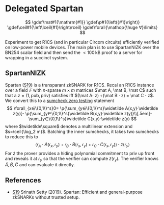 # Delegated Spartan

$$
\gdef\mat#1{\mathrm{#1}}
\gdef\p#1{\left({#1}\right)}
\gdef\ceil#1{\left\lceil{#1}\right\rceil}
\gdef\forall{\mathop{\huge ∀}\limits}
$$

Experiment to get R1CS (and in particular Circom circuits) efficiently verified on low-power mobile devices. The main plan is to use SpartanNIZK over the BN254 scalar field and then send the $<100\,\mathrm{kB}$ proof to a server for wrapping in a succinct system.

## SpartanNIZK

Spartan ([S19]) is a transparant zkSNARK for R1CS. Recal an R1CS instance over a field $𝔽$ with $n$-sparse $m×m$ matrices $\mat A, \mat B, \mat C$ such that a $z=(1,\mathsf{pub},\mathsf{priv})$ satisfies iff
$(\mat A⋅ z) ∘(\mat B ⋅ z) = \mat C ⋅ z$.
We convert this to a [sumcheck zero testing] statement
$$
\forall_{x∈\{0,1\}^s}0=
\p{\sum_{y∈\{0,1\}^s}\widetilde A(x,y)⋅\widetilde z(y)}⋅
\p{\sum_{y∈\{0,1\}^s}\widetilde B(x,y)⋅\widetilde z(y)}\\[.5em]-
\sum_{y∈\{0,1\}^s}\widetilde C(x,y)⋅\widetilde z(y)
$$
where $\widetilde\square$ denotes a multilinear extension and $s=\ceil{\log_2 m}$. Batching the inner sumchecks, it takes two sumchecks to reduce this to
$$
(r_A⋅\widetilde A(r_x, r_y) +
r_B⋅\widetilde B(r_x, r_y) +
r_C⋅\widetilde C(r_x, r_y)) ⋅
\widetilde z(r_y)
$$
For $\widetilde z$ the prover provides a hiding polynomial commitment to $\mathsf{priv}$ up front and reveals it at $r_y$ so that the verifier can compute $\widetilde z(r_y)$. The verifier knows $\widetilde A, \widetilde B, \widetilde C$ and can evaluate it directly.

[sumcheck zero testing]: /24/sumcheck-gkr#zero-testing

## References

* [S19] Srinath Setty (2019). Spartan: Efficient and general-purpose zkSNARKs without trusted setup.

[S19]: https://eprint.iacr.org/2019/550
